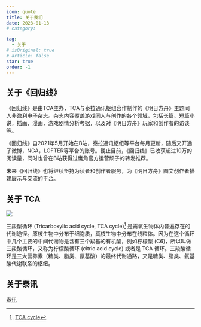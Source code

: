 ```yaml
---
icon: quote
title: 关于我们
date: 2023-01-13
# category:

tag:
  - 关于
# isOriginal: true
# article: false
star: true
order: -1
---
```

## 关于《回归线》

《回归线》是由TCA主办，TCA与泰拉通讯枢纽合作制作的《明日方舟》主题同人非盈利电子杂志。杂志内容覆盖游戏同人与创作的各个领域，包括长篇、短篇小说，插画，漫画，游戏剧情分析考据，以及对《明日方舟》玩家和创作者的访谈等。

《回归线》自2021年5月开始在B站，泰拉通讯枢纽等平台每月更新，随后又开通了微博，NGA，LOFTER等平台的账号。截止目前，《回归线》已收获超过10万的阅读量，同时也曾在B站获得过鹰角官方运营顽子的转发推荐。

未来《回归线》也将继续坚持为读者和创作者服务，为《明日方舟》图文创作者搭建展示与交流的平台。

## 关于 TCA

[![](https://img.shields.io/badge/bilibili-%E6%B3%B0%E6%8B%89%E5%88%9B%E4%BD%9C%E8%80%85%E8%81%94%E5%90%88%E4%BC%9A-00a1d6?style=for-the-badge&logo=bilibili)](https://space.bilibili.com/1317574696/)

三羧酸循环 (Tricarboxylic acid cycle, TCA cycle)[^1] 是需氧生物体内普遍存在的代谢途径。原核生物中分布于细胞质，真核生物中分布在线粒体。因为在这个循环中几个主要的中间代谢物是含有三个羧基的有机酸，例如柠檬酸 (C6)，所以叫做三羧酸循环，又称为柠檬酸循环 (citric acid cycle) 或者是 TCA 循环。三羧酸循环是三大营养素（糖类、脂类、氨基酸）的最终代谢通路，又是糖类、脂类、氨基酸代谢联系的枢纽。

[^1]: [TCA cycle](https://baike.baidu.com/item/三羧酸循环/437762)

## 关于泰讯

[泰讯](https://terrach.net/)
